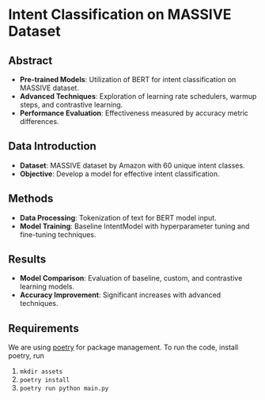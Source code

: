 # Intent Classification on MASSIVE Dataset

## Abstract
- **Pre-trained Models**: Utilization of BERT for intent classification on MASSIVE dataset.
- **Advanced Techniques**: Exploration of learning rate schedulers, warmup steps, and contrastive learning.
- **Performance Evaluation**: Effectiveness measured by accuracy metric differences.

## Data Introduction
- **Dataset**: MASSIVE dataset by Amazon with 60 unique intent classes.
- **Objective**: Develop a model for effective intent classification.

## Methods
- **Data Processing**: Tokenization of text for BERT model input.
- **Model Training**: Baseline IntentModel with hyperparameter tuning and fine-tuning techniques.

## Results
- **Model Comparison**: Evaluation of baseline, custom, and contrastive learning models.
- **Accuracy Improvement**: Significant increases with advanced techniques.


## Requirements
We are using [poetry](https://python-poetry.org/) for package management. To
run the code, install poetry, run

1. `mkdir assets`
1. `poetry install`
1. `poetry run python main.py`
